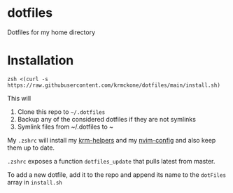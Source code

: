 # dotfiles
Dotfiles for my home directory

# Installation
```shell
zsh <(curl -s https://raw.githubusercontent.com/krmckone/dotfiles/main/install.sh)
```

This will
1. Clone this repo to `~/.dotfiles`
2. Backup any of the considered dotfiles if they are not symlinks
3. Symlink files from ~/.dotfiles to ~


My `.zshrc` will install my [krm-helpers](https://github.com/krmckone/krm-helpers) and my [nvim-config](https://github.com/krmckone/nvim-config)
and also keep them up to date.

`.zshrc` exposes a function `dotfiles_update` that pulls latest from master.

To add a new dotfile, add it to the repo and append its name to the `dotFiles`
array in `install.sh`
